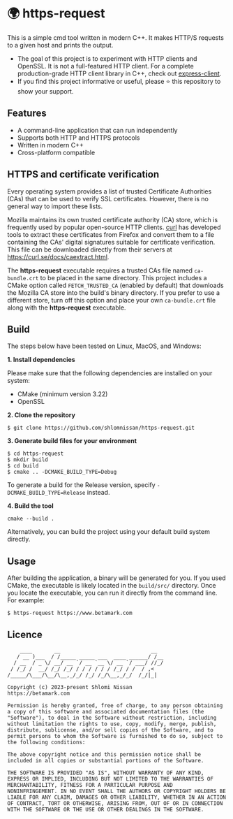 # 🌍 https-request
This is a simple cmd tool written in modern C++. It makes HTTP/S requests to a given host and prints the output.

- The goal of this project is to experiment with HTTP clients and OpenSSL. It is not a full-featured HTTP client. For a complete production-grade HTTP client library in C++, check out [express-client](https://github.com/shlomnissan/express-client).
- If you find this project informative or useful, please ⭐️ this repository to show your support.

## Features
- A command-line application that can run independently
- Supports both HTTP and HTTPS protocols
- Written in modern C++
- Cross-platform compatible

## HTTPS and certificate verification
Every operating system provides a list of trusted Certificate Authorities (CAs) that can be used to verify SSL certificates. However, there is no general way to import these lists.

Mozilla maintains its own trusted certificate authority (CA) store, which is frequently used by popular open-source HTTP clients. [curl](https://curl.se/) has developed tools to extract these certificates from Firefox and convert them to a file containing the CAs' digital signatures suitable for certificate verification. This file can be downloaded directly from their servers at https://curl.se/docs/caextract.html.

The **https-request** executable requires a trusted CAs file named `ca-bundle.crt` to be placed in the same directory. This project includes a CMake option called `FETCH_TRUSTED_CA` (enabled by default) that downloads the Mozilla CA store into the build's binary directory. If you prefer to use a different store, turn off this option and place your own `ca-bundle.crt` file along with the **https-request** executable.

## Build
The steps below have been tested on Linux, MacOS, and Windows:

**1. Install dependencies**

Please make sure that the following dependencies are installed on your system:
- CMake (minimum version 3.22)
- OpenSSL

**2. Clone the repository**
```
$ git clone https://github.com/shlomnissan/https-request.git
```
**3. Generate build files for your environment**
```
$ cd https-request
$ mkdir build
$ cd build
$ cmake .. -DCMAKE_BUILD_TYPE=Debug
```
To generate a build for the Release version, specify `-DCMAKE_BUILD_TYPE=Release` instead.

**4. Build the tool**
```
cmake --build .
```
Alternatively, you can build the project using your default build system directly.

## Usage

After building the application, a binary will be generated for you.
If you used CMake, the executable is likely located in the `build/src/` directory.
Once you locate the executable, you can run it directly from the command line. For example:
```
$ https-request https://www.betamark.com 
```

## Licence

```
    ____       __                             __  
   / __ )___  / /_____ _____ ___  ____ ______/ /__
  / __  / _ \/ __/ __ `/ __ `__ \/ __ `/ ___/ //_/
 / /_/ /  __/ /_/ /_/ / / / / / / /_/ / /  / ,<   
/_____/\___/\__/\__,_/_/ /_/ /_/\__,_/_/  /_/|_|  
                                                  
Copyright (c) 2023-present Shlomi Nissan
https://betamark.com

Permission is hereby granted, free of charge, to any person obtaining
a copy of this software and associated documentation files (the
"Software"), to deal in the Software without restriction, including
without limitation the rights to use, copy, modify, merge, publish,
distribute, sublicense, and/or sell copies of the Software, and to
permit persons to whom the Software is furnished to do so, subject to
the following conditions:

The above copyright notice and this permission notice shall be
included in all copies or substantial portions of the Software.

THE SOFTWARE IS PROVIDED "AS IS", WITHOUT WARRANTY OF ANY KIND,
EXPRESS OR IMPLIED, INCLUDING BUT NOT LIMITED TO THE WARRANTIES OF
MERCHANTABILITY, FITNESS FOR A PARTICULAR PURPOSE AND
NONINFRINGEMENT. IN NO EVENT SHALL THE AUTHORS OR COPYRIGHT HOLDERS BE
LIABLE FOR ANY CLAIM, DAMAGES OR OTHER LIABILITY, WHETHER IN AN ACTION
OF CONTRACT, TORT OR OTHERWISE, ARISING FROM, OUT OF OR IN CONNECTION
WITH THE SOFTWARE OR THE USE OR OTHER DEALINGS IN THE SOFTWARE.
```
